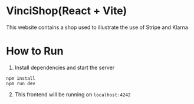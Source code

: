 # VinciShop(React + Vite)

This website contains a shop used to illustrate the use of Stripe and Klarna

# How to Run 

1. Install dependencies and start the server

```
npm install
npm run dev
```

2. This frontend will be running on `localhost:4242`
